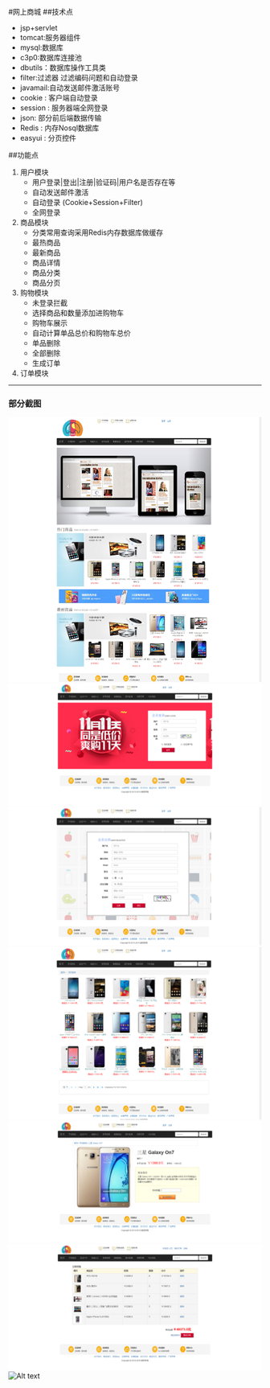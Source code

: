 #网上商城
##技术点
* jsp+servlet
* tomcat:服务器组件
* mysql:数据库
* c3p0:数据库连接池
* dbutils：数据库操作工具类
* filter:过滤器 过滤编码问题和自动登录
* javamail:自动发送邮件激活账号
* cookie : 客户端自动登录
* session : 服务器端全网登录
* json: 部分前后端数据传输
* Redis : 内存Nosql数据库
* easyui : 分页控件

##功能点
1. 用户模块
   * 用户登录|登出|注册|验证码|用户名是否存在等
   * 自动发送邮件激活
   * 自动登录 (Cookie+Session+Filter)
   * 全网登录
2. 商品模块
   * 分类常用查询采用Redis内存数据库做缓存
   * 最热商品
   * 最新商品
   * 商品详情
   * 商品分类
   * 商品分页
3. 购物模块
   * 未登录拦截
   * 选择商品和数量添加进购物车
   * 购物车展示
   * 自动计算单品总价和购物车总价
   * 单品删除
   * 全部删除
   * 生成订单
4. 订单模块
--------------------
### 部分截图 ###
 ![Alt text](./reference/screenshot/首页.png)
 ![Alt text](./reference/screenshot/会员登录.png)
 ![Alt text](./reference/screenshot/注册.png)
 ![Alt text](./reference/screenshot/商品分类.png)
 ![Alt text](./reference/screenshot/商品详情.png)
 ![Alt text](./reference/screenshot/购物车.png)
 ![Alt text](./reference/screenshot/)
